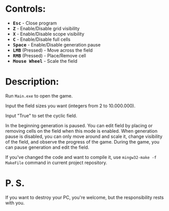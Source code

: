 # Controls:
- <kbd>**Esc**</kbd> - Close program
- <kbd>**Z**</kbd> - Enable/Disable grid visibility
- <kbd>**X**</kbd> - Enable/Disable scope visibility
- <kbd>**C**</kbd> - Enable/Disable full cells
- <kbd>**Space**</kbd> - Enable/Disable generation pause
- <kbd>**LMB**</kbd> (Pressed) - Move across the field
- <kbd>**RMB**</kbd> (Pressed) - Place/Remove cell
- <kbd>**Mouse Wheel**</kbd> - Scale the field

# Description:
Run `Main.exe` to open the game.

Input the field sizes you want (integers from 2 to 10.000.000).

Input "True" to set the cyclic field.

In the beginning generation is paused. You can edit field by placing or removing cells on the field when this mode is enabled.
When generation pause is disabled, you can only move around and scale it, change visibility of the field, and observe the progress of the game.
During the game, you can pause generation and edit the field.

If you've changed the code and want to compile it, use `mingw32-make -f MakeFile` command in current project repository.

# P. S.
If you want to destroy your PC, you're welcome, but the responsibility rests with you.
